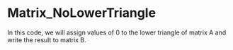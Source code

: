 # Matrix_NoLowerTriangle
In this code, we will assign values of 0 to the lower triangle of matrix A and write the result to matrix B.
